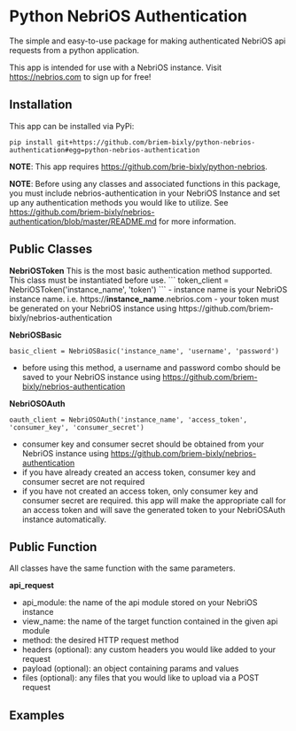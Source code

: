 # Python NebriOS Authentication

The simple and easy-to-use package for making authenticated NebriOS api requests from a python application.

This app is intended for use with a NebriOS instance. Visit https://nebrios.com to sign up for free!

<h2>Installation</h2>

This app can be installed via PyPi:
```
pip install git+https://github.com/briem-bixly/python-nebrios-authentication#egg=python-nebrios-authentication
```

<strong>NOTE</strong>: This app requires https://github.com/brie-bixly/python-nebrios.

<strong>NOTE</strong>: Before using any classes and associated functions in this package, you must include nebrios-authentication in your NebriOS Instance and set up any authentication methods you would like to utilize. See https://github.com/briem-bixly/nebrios-authentication/blob/master/README.md for more information.

<h2>Public Classes</h2>
<strong>NebriOSToken</strong>
This is the most basic authentication method supported. This class must be instantiated before use.
```
token_client = NebriOSToken('instance_name', 'token')
```
- instance name is your NebriOS instance name. i.e. https://<strong>instance_name</strong>.nebrios.com
- your token must be generated on your NebriOS instance using https://github.com/briem-bixly/nebrios-authentication

<strong>NebriOSBasic</strong>
```
basic_client = NebriOSBasic('instance_name', 'username', 'password')
```
- before using this method, a username and password combo should be saved to your NebriOS instance using https://github.com/briem-bixly/nebrios-authentication

<strong>NebriOSOAuth</strong>
```
oauth_client = NebriOSOAuth('instance_name', 'access_token', 'consumer_key', 'consumer_secret')
```
- consumer key and consumer secret should be obtained from your NebriOS instance using https://github.com/briem-bixly/nebrios-authentication
- if you have already created an access token, consumer key and consumer secret are not required
- if you have not created an access token, only consumer key and consumer secret are required. this app will make the appropriate call for an access token and will save the generated token to your NebriOSAuth instance automatically.

<h2>Public Function</h2>
All classes have the same function with the same parameters.

<strong>api_request</strong>
- api_module: the name of the api module stored on your NebriOS instance
- view_name: the name of the target function contained in the given api module
- method: the desired HTTP request method
- headers (optional): any custom headers you would like added to your request
- payload (optional): an object containing params and values
- files (optional): any files that you would like to upload via a POST request

<h2>Examples</h2>
